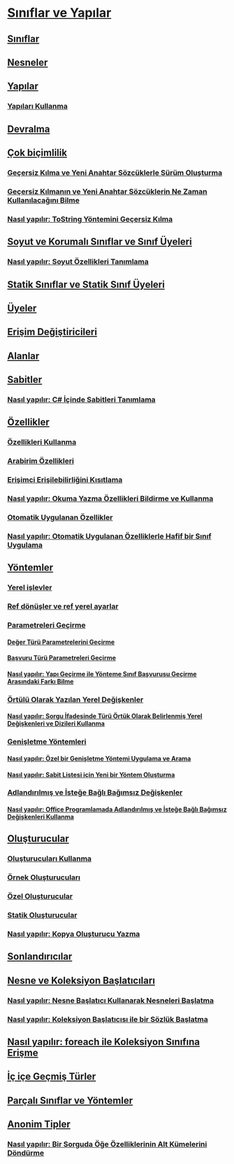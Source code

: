 # [Sınıflar ve Yapılar](index.md)
## [Sınıflar](classes.md)
## [Nesneler](objects.md)
## [Yapılar](structs.md)
### [Yapıları Kullanma](using-structs.md)
## [Devralma](inheritance.md)
## [Çok biçimlilik](polymorphism.md)
### [Geçersiz Kılma ve Yeni Anahtar Sözcüklerle Sürüm Oluşturma](versioning-with-the-override-and-new-keywords.md)
### [Geçersiz Kılmanın ve Yeni Anahtar Sözcüklerin Ne Zaman Kullanılacağını Bilme](knowing-when-to-use-override-and-new-keywords.md)
### [Nasıl yapılır: ToString Yöntemini Geçersiz Kılma](how-to-override-the-tostring-method.md)
## [Soyut ve Korumalı Sınıflar ve Sınıf Üyeleri](abstract-and-sealed-classes-and-class-members.md)
### [Nasıl yapılır: Soyut Özellikleri Tanımlama](how-to-define-abstract-properties.md)
## [Statik Sınıflar ve Statik Sınıf Üyeleri](static-classes-and-static-class-members.md)
## [Üyeler](members.md)
## [Erişim Değiştiricileri](access-modifiers.md)
## [Alanlar](fields.md)
## [Sabitler](constants.md)
### [Nasıl yapılır: C# İçinde Sabitleri Tanımlama](how-to-define-constants.md)
## [Özellikler](properties.md)
### [Özellikleri Kullanma](using-properties.md)
### [Arabirim Özellikleri](interface-properties.md)
### [Erişimci Erişilebilirliğini Kısıtlama](restricting-accessor-accessibility.md)
### [Nasıl yapılır: Okuma Yazma Özellikleri Bildirme ve Kullanma](how-to-declare-and-use-read-write-properties.md)
### [Otomatik Uygulanan Özellikler](auto-implemented-properties.md)
### [Nasıl yapılır: Otomatik Uygulanan Özelliklerle Hafif bir Sınıf Uygulama](how-to-implement-a-lightweight-class-with-auto-implemented-properties.md)
## [Yöntemler](methods.md)
### [Yerel işlevler](local-functions.md)
### [Ref dönüşler ve ref yerel ayarlar](ref-returns.md)
### [Parametreleri Geçirme](passing-parameters.md)
#### [Değer Türü Parametrelerini Geçirme](passing-value-type-parameters.md)
#### [Başvuru Türü Parametreleri Geçirme](passing-reference-type-parameters.md)
#### [Nasıl yapılır: Yapı Geçirme ile Yönteme Sınıf Başvurusu Geçirme Arasındaki Farkı Bilme](how-to-know-the-difference-passing-a-struct-and-passing-a-class-to-a-method.md)
### [Örtülü Olarak Yazılan Yerel Değişkenler](implicitly-typed-local-variables.md)
#### [Nasıl yapılır: Sorgu İfadesinde Türü Örtük Olarak Belirlenmiş Yerel Değişkenleri ve Dizileri Kullanma](how-to-use-implicitly-typed-local-variables-and-arrays-in-a-query-expression.md)
### [Genişletme Yöntemleri](extension-methods.md)
#### [Nasıl yapılır: Özel bir Genişletme Yöntemi Uygulama ve Arama](how-to-implement-and-call-a-custom-extension-method.md)
#### [Nasıl yapılır: Sabit Listesi için Yeni bir Yöntem Oluşturma](how-to-create-a-new-method-for-an-enumeration.md)
### [Adlandırılmış ve İsteğe Bağlı Bağımsız Değişkenler](named-and-optional-arguments.md)
#### [Nasıl yapılır: Office Programlamada Adlandırılmış ve İsteğe Bağlı Bağımsız Değişkenleri Kullanma](how-to-use-named-and-optional-arguments-in-office-programming.md)
## [Oluşturucular](constructors.md)
### [Oluşturucuları Kullanma](using-constructors.md)
### [Örnek Oluşturucuları](instance-constructors.md)
### [Özel Oluşturucular](private-constructors.md)
### [Statik Oluşturucular](static-constructors.md)
### [Nasıl yapılır: Kopya Oluşturucu Yazma](how-to-write-a-copy-constructor.md)
## [Sonlandırıcılar](destructors.md)
## [Nesne ve Koleksiyon Başlatıcıları](object-and-collection-initializers.md)
### [Nasıl yapılır: Nesne Başlatıcı Kullanarak Nesneleri Başlatma](how-to-initialize-objects-by-using-an-object-initializer.md)
### [Nasıl yapılır: Koleksiyon Başlatıcısı ile bir Sözlük Başlatma](how-to-initialize-a-dictionary-with-a-collection-initializer.md)
## [Nasıl yapılır: foreach ile Koleksiyon Sınıfına Erişme](how-to-access-a-collection-class-with-foreach.md)
## [İç içe Geçmiş Türler](nested-types.md)
## [Parçalı Sınıflar ve Yöntemler](partial-classes-and-methods.md)
## [Anonim Tipler](anonymous-types.md)
### [Nasıl yapılır: Bir Sorguda Öğe Özelliklerinin Alt Kümelerini Döndürme](how-to-return-subsets-of-element-properties-in-a-query.md)
